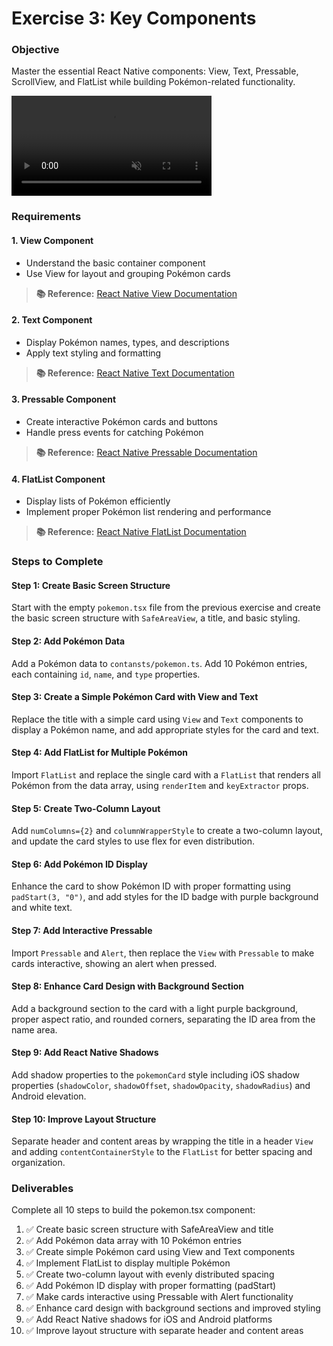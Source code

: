 # Exercise 3: Key Components

### Objective
Master the essential React Native components: View, Text, Pressable, ScrollView, and FlatList while building Pokémon-related functionality.

<video src="../assets/pokemon-page-components.mp4" width="320" controls loop muted autoplay></video>

### Requirements

#### 1. View Component
- Understand the basic container component
- Use View for layout and grouping Pokémon cards

> **📚 Reference:** [React Native View Documentation](https://reactnative.dev/docs/view)

#### 2. Text Component
- Display Pokémon names, types, and descriptions
- Apply text styling and formatting

> **📚 Reference:** [React Native Text Documentation](https://reactnative.dev/docs/text)

#### 3. Pressable Component
- Create interactive Pokémon cards and buttons
- Handle press events for catching Pokémon

> **📚 Reference:** [React Native Pressable Documentation](https://reactnative.dev/docs/pressable)

#### 4. FlatList Component
- Display lists of Pokémon efficiently
- Implement proper Pokémon list rendering and performance

> **📚 Reference:** [React Native FlatList Documentation](https://reactnative.dev/docs/flatlist)

### Steps to Complete

#### Step 1: Create Basic Screen Structure
Start with the empty `pokemon.tsx` file from the previous exercise and create the basic screen structure with `SafeAreaView`, a title, and basic styling.

#### Step 2: Add Pokémon Data
Add a Pokémon data to `contansts/pokemon.ts`. Add 10 Pokémon entries, each containing `id`, `name`, and `type` properties.


#### Step 3: Create a Simple Pokémon Card with View and Text
Replace the title with a simple card using `View` and `Text` components to display a Pokémon name, and add appropriate styles for the card and text.

#### Step 4: Add FlatList for Multiple Pokémon
Import `FlatList` and replace the single card with a `FlatList` that renders all Pokémon from the data array, using `renderItem` and `keyExtractor` props.

#### Step 5: Create Two-Column Layout
Add `numColumns={2}` and `columnWrapperStyle` to create a two-column layout, and update the card styles to use flex for even distribution.

#### Step 6: Add Pokémon ID Display
Enhance the card to show Pokémon ID with proper formatting using `padStart(3, "0")`, and add styles for the ID badge with purple background and white text.

#### Step 7: Add Interactive Pressable
Import `Pressable` and `Alert`, then replace the `View` with `Pressable` to make cards interactive, showing an alert when pressed.

#### Step 8: Enhance Card Design with Background Section
Add a background section to the card with a light purple background, proper aspect ratio, and rounded corners, separating the ID area from the name area.

#### Step 9: Add React Native Shadows
Add shadow properties to the `pokemonCard` style including iOS shadow properties (`shadowColor`, `shadowOffset`, `shadowOpacity`, `shadowRadius`) and Android elevation.

#### Step 10: Improve Layout Structure
Separate header and content areas by wrapping the title in a header `View` and adding `contentContainerStyle` to the `FlatList` for better spacing and organization.

### Deliverables

Complete all 10 steps to build the pokemon.tsx component:

1. ✅ Create basic screen structure with SafeAreaView and title
2. ✅ Add Pokémon data array with 10 Pokémon entries
3. ✅ Create simple Pokémon card using View and Text components
4. ✅ Implement FlatList to display multiple Pokémon
5. ✅ Create two-column layout with evenly distributed spacing
6. ✅ Add Pokémon ID display with proper formatting (padStart)
7. ✅ Make cards interactive using Pressable with Alert functionality
8. ✅ Enhance card design with background sections and improved styling
9. ✅ Add React Native shadows for iOS and Android platforms
10. ✅ Improve layout structure with separate header and content areas